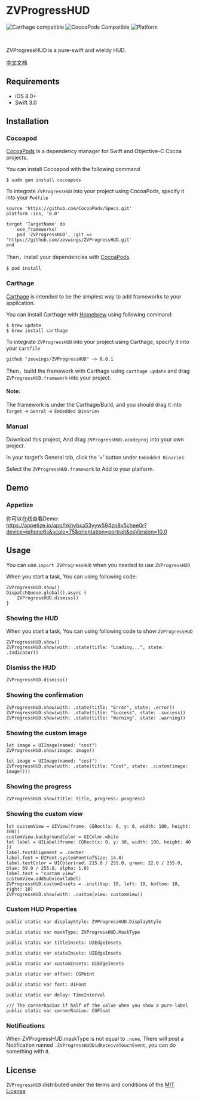 # ZVProgressHUD
![Carthage compatible](https://img.shields.io/badge/Carthage-compatible-4BC51D.svg?style=flat)[](https://github.com/Carthage/Carthage)
![CocoaPods Compatible](https://img.shields.io/badge/pod-1.0.0-4BC51D.svg?style=flat)[](https://cocoapods.org)
![Platform](https://img.shields.io/badge/platform-ios-9F9F9F.svg)[](http://cocoadocs.org/docsets/Alamofire)

<br/>

ZVProgressHUD is a pure-swift and wieldy HUD.

[中文文档](https://github.com/zevwings/ZVProgressHUD/blob/master/README_CN.md)

## Requirements

- iOS 8.0+ 
- Swift 3.0

## Installation
### Cocoapod
[CocoaPods](https://cocoapods.org) is a dependency manager for Swift and Objective-C Cocoa projects.
<br/>

You can install Cocoapod with the following command

```
$ sudo gem install cocoapods
```
To integrate `ZVProgressHUD` into your project using CocoaPods, specify it into your `Podfile`

```
source 'https://github.com/CocoaPods/Specs.git'
platform :ios, '8.0'

target 'TargetName' do
    use_frameworks!
    pod 'ZVProgressHUD', :git => 'https://github.com/zevwings/ZVProgressHUD.git'
end
```

Then，install your dependencies with [CocoaPods](https://cocoapods.org).

```
$ pod install
```
### Carthage 

[Carthage](https://github.com/Carthage/Carthage) is intended to be the simplest way to add frameworks to your application.

You can install Carthage with [Homebrew](https://brew.sh) using following command:

```
$ brew update
$ brew install carthage
```

To integrate `ZVProgressHUD` into your project using Carthage, specify it into your `Cartfile`

```
github "zevwings/ZVProgressHUD" ~> 0.0.1
```

Then，build the framework with Carthage
using `carthage update` and drag `ZVProgressHUD.framework` into your project.

#### Note:
The framework is under the Carthage/Build, and you should drag it into  `Target` -> `Genral` -> `Embedded Binaries`

### Manual
Download this project, And drag `ZVProgressHUD.xcodeproj` into your own project.

In your target’s General tab, click the ’+’ button under `Embedded Binaries`

Select the `ZVProgressHUD.framework` to Add to your platform.

## Demo
### Appetize
你可以在线查看Demo: 
https://appetize.io/app/hkhybxa53yyw594zp8v5chee0r?device=iphone6s&scale=75&orientation=portrait&osVersion=10.0

## Usage
You can use `import ZVProgressHUD` when you needed to use `ZVProgressHUD`

When you start a task, You can using following code:

```
ZVProgressHUD.show()
DispatchQueue.global().async {
    ZVProgressHUD.dismiss()
}
```

### Showing the HUD
When you start a task, You can using following code to show `ZVProgressHUD`

```
ZVProgressHUD.show()
ZVProgressHUD.show(with: .state(title: "Loading...", state: .indicator))
```

### Dismiss the HUD

```
ZVProgressHUD.dismiss()
```

### Showing the confirmation

```
ZVProgressHUD.show(with: .state(title: "Error", state: .error))
ZVProgressHUD.show(with: .state(title: "Success", state: .success))
ZVProgressHUD.show(with: .state(title: "Warning", state: .warning))
```
### Showing the custom image

```
let image = UIImage(named: "cost")
ZVProgressHUD.show(image: image!)

let image = UIImage(named: "cost")
ZVProgressHUD.show(with: .state(title: "Cost", state: .custom(image: image!)))
```

### Showing the progress

```
ZVProgressHUD.show(title: title, progress: progress)
```

### Showing the custom view

```
let customView = UIView(frame: CGRect(x: 0, y: 0, width: 100, height: 100))
customView.backgroundColor = UIColor.white
let label = UILabel(frame: CGRect(x: 0, y: 30, width: 100, height: 40 ))
label.textAlignment = .center
label.font = UIFont.systemFont(ofSize: 14.0)
label.textColor = UIColor(red: 215.0 / 255.0, green: 22.0 / 255.0, blue: 59.0 / 255.0, alpha: 1.0)
label.text = "custom view"
customView.addSubview(label)
ZVProgressHUD.customInsets = .init(top: 10, left: 10, bottom: 10, right: 10)
ZVProgressHUD.show(with: .custom(view: customView))
```

### Custom HUD Properties

```
public static var displayStyle: ZVProgressHUD.DisplayStyle     

public static var maskType: ZVProgressHUD.MaskType
    
public static var titleInsets: UIEdgeInsets 

public static var stateInsets: UIEdgeInsets

public static var customInsets: UIEdgeInsets

public static var offset: CGPoint 
    
public static var font: UIFont 

public static var delay: TimeInterval 

/// The cornerRadius if half of the value when you show a pure-label
public static var cornerRadius: CGFloat
```

### Notifications
When ZVProgressHUD.maskType is not equal to `.none`, There will post a Notification named `.ZVProgressHUDDidReceiveTouchEvent`, you can do something with it.

## License
`ZVProgressHUD` distributed under the terms and conditions of the [MIT License](https://github.com/zevwings/ZVProgressHUD/blob/master/LICENSE)



